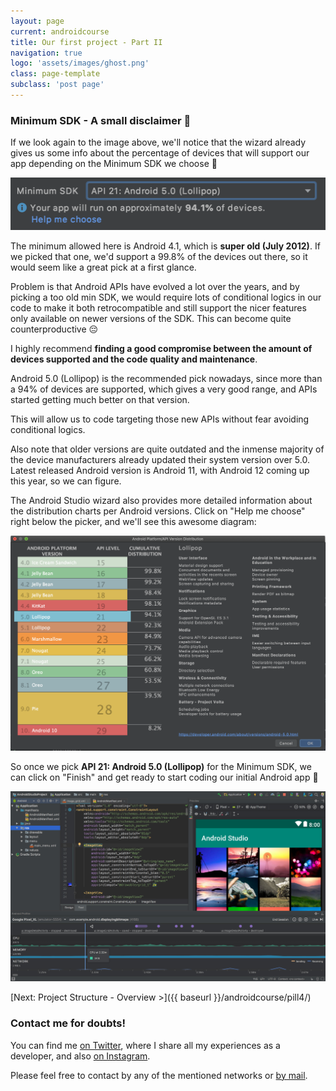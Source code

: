 ```yaml
---
layout: page
current: androidcourse
title: Our first project - Part II
navigation: true
logo: 'assets/images/ghost.png'
class: page-template
subclass: 'post page'
---
```


### Minimum SDK - A small disclaimer 🚨

If we look again to the image above, we'll notice that the wizard already gives us some info about the percentage of devices that will support our app depending on the Minimum SDK we choose 🧐

<img src="../../assets/images/android studio project config 2.png" alt="Android Studio" style="width:600px;">

The minimum allowed here is Android 4.1, which is **super old (July 2012)**. If we picked that one, we'd support a 99.8% of the devices out there, so it would seem like a great pick at a first glance.

Problem is that Android APIs have evolved a lot over the years, and by picking a too old min SDK, we would require lots of conditional logics in our code to make it both retrocompatible and still support the nicer features only available on newer versions of the SDK. This can become quite counterproductive 😔

I highly recommend **finding a good compromise between the amount of devices supported and the code quality and maintenance**.

Android 5.0 (Lollipop) is the recommended pick nowadays, since more than a 94% of devices are supported, which gives a very good range, and APIs started getting much better on that version.

This will allow us to code targeting those new APIs without fear avoiding conditional logics.

Also note that older versions are quite outdated and the inmense majority of the device manufacturers already updated their system version over 5.0. Latest released Android version is Android 11, with Android 12 coming up this year, so we can figure.

The Android Studio wizard also provides more detailed information about the distribution charts per Android versions. Click on "Help me choose" right below the picker, and we'll see this awesome diagram:

<img src="../../assets/images/android distribution.png" alt="Android Studio" style="width:600px;">

So once we pick **API 21: Android 5.0 (Lollipop)** for the Minimum SDK, we can click on "Finish" and get ready to start coding our initial Android app 🎉

<img src="../../assets/images/androidstudio.jpg" alt="Android Studio" style="width:600px;">

[Next: Project Structure - Overview >]({{ baseurl }}/androidcourse/pill4/)

### Contact me for doubts!

You can find me [on Twitter](https://www.twitter.com/JorgeCastilloPR), where I share all my experiences as a developer, and also [on Instagram](https://www.instagram.com/jorgecastillopr).


Please feel free to contact by any of the mentioned networks or [by mail](mailto:jorge.castillo.prz@gmail.com).
